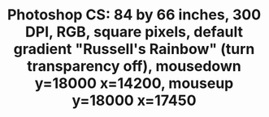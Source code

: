 ---
ee_id: '141'
site: '1'
type: '2'
long_id: 2010-044 Photoshop CS
url: 2010-044-photoshop-cs
title: 'Photoshop CS: 84 by 66 inches, 300 DPI, RGB, square pixels, default gradient
  "Russell''s Rainbow" (turn transparency off), mousedown y=18000 x=14200, mouseup
  y=18000 x=17450'
year: '2010'
medium: Chromogenic print
commission:
add_credit:
dims: 84 x 66 inches
pitch:
ps:
live_url:
related:
youtube:
imgs: photoshop-cs-2010-044-full-cropped-database-ropac.jpg
subheading:
year2: '2010'
download:
add_credits:
related_code:
layout: things-i-made
---